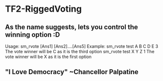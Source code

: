 # TF2-RiggedVoting
As the name suggests, lets you control the winning option :D
---------------------------------------------------------------
Usage: sm_rvote <question> [Ans1] [Ans2]....[Ans5] <Winning Option>
Example: sm_rvote test A B C D E 3
The vote winner will be C as it is the third option
         sm_rvote test X Y Z 1
The vote winner will be X as it is the first option
         
"I Love Democracy" ~Chancellor Palpatine
--------------------------------------------------------------------
